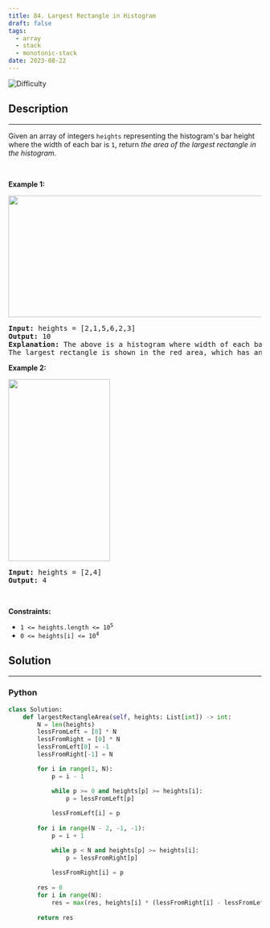 ```yaml
---
title: 84. Largest Rectangle in Histogram
draft: false
tags: 
  - array
  - stack
  - monotonic-stack
date: 2023-08-22
---
```


![Difficulty](https://img.shields.io/badge/Difficulty-Hard-blue.svg)

## Description

---
<p>Given an array of integers <code>heights</code> representing the histogram&#39;s bar height where the width of each bar is <code>1</code>, return <em>the area of the largest rectangle in the histogram</em>.</p>

<p>&nbsp;</p>
<p><strong class="example">Example 1:</strong></p>
<img alt="" src="https://assets.leetcode.com/uploads/2021/01/04/histogram.jpg" style="width: 522px; height: 242px;" />
<pre>
<strong>Input:</strong> heights = [2,1,5,6,2,3]
<strong>Output:</strong> 10
<strong>Explanation:</strong> The above is a histogram where width of each bar is 1.
The largest rectangle is shown in the red area, which has an area = 10 units.
</pre>

<p><strong class="example">Example 2:</strong></p>
<img alt="" src="https://assets.leetcode.com/uploads/2021/01/04/histogram-1.jpg" style="width: 202px; height: 362px;" />
<pre>
<strong>Input:</strong> heights = [2,4]
<strong>Output:</strong> 4
</pre>

<p>&nbsp;</p>
<p><strong>Constraints:</strong></p>

<ul>
	<li><code>1 &lt;= heights.length &lt;= 10<sup>5</sup></code></li>
	<li><code>0 &lt;= heights[i] &lt;= 10<sup>4</sup></code></li>
</ul>


## Solution

---
### Python
``` py title='largest-rectangle-in-histogram'
class Solution:
    def largestRectangleArea(self, heights: List[int]) -> int:
        N = len(heights)
        lessFromLeft = [0] * N
        lessFromRight = [0] * N
        lessFromLeft[0] = -1
        lessFromRight[-1] = N

        for i in range(1, N):
            p = i - 1

            while p >= 0 and heights[p] >= heights[i]:
                p = lessFromLeft[p]
            
            lessFromLeft[i] = p
        
        for i in range(N - 2, -1, -1):
            p = i + 1

            while p < N and heights[p] >= heights[i]:
                p = lessFromRight[p]
            
            lessFromRight[i] = p
        
        res = 0
        for i in range(N):
            res = max(res, heights[i] * (lessFromRight[i] - lessFromLeft[i] - 1))
        
        return res

```


